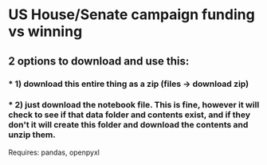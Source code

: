 # US House/Senate campaign funding vs winning

## 2 options to download and use this:
### * 1) download this entire thing as a zip (files -> download zip)
### * 2) just download the notebook file. This is fine, however it will check to see if that data folder and contents exist, and if they don't it will create this folder and download the contents and unzip them.


Requires: pandas, openpyxl